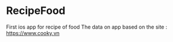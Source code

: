 # RecipeFood
First ios app for recipe of food
The data on app based on the site : https://www.cooky.vn
